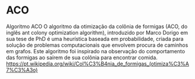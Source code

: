 # ACO
Algoritmo ACO
O algoritmo da otimização da colônia de formigas (ACO, do inglês ant colony optimization algorithm), introduzido por Marco Dorigo em sua tese de PhD é uma heurística baseada em probabilidade, criada para solução de problemas computacionais que envolvem procura de caminhos em grafos. Este algoritmo foi inspirado na observação do comportamento das formigas ao saírem de sua colônia para encontrar comida.
<https://pt.wikipedia.org/wiki/Col%C3%B4nia_de_formigas_(otimiza%C3%A7%C3%A3o)>

